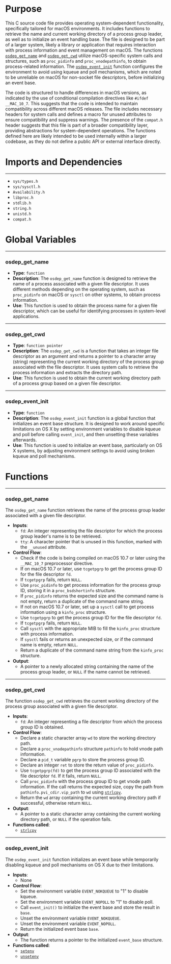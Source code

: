# Purpose
This C source code file provides operating system-dependent functionality, specifically tailored for macOS environments. It includes functions to retrieve the name and current working directory of a process group leader, as well as to initialize an event handling base. The file is designed to be part of a larger system, likely a library or application that requires interaction with process information and event management on macOS. The functions [`osdep_get_name`](#osdep_get_name) and [`osdep_get_cwd`](#osdep_get_cwd) utilize macOS-specific system calls and structures, such as `proc_pidinfo` and `proc_vnodepathinfo`, to obtain process-related information. The [`osdep_event_init`](#osdep_event_init) function configures the environment to avoid using kqueue and poll mechanisms, which are noted to be unreliable on macOS for non-socket file descriptors, before initializing an event base.

The code is structured to handle differences in macOS versions, as indicated by the use of conditional compilation directives like `#ifdef __MAC_10_7`. This suggests that the code is intended to maintain compatibility across different macOS releases. The file includes necessary headers for system calls and defines a macro for unused attributes to ensure compatibility and suppress warnings. The presence of the `compat.h` header suggests that this file is part of a broader compatibility layer, providing abstractions for system-dependent operations. The functions defined here are likely intended to be used internally within a larger codebase, as they do not define a public API or external interface directly.
# Imports and Dependencies

---
- `sys/types.h`
- `sys/sysctl.h`
- `Availability.h`
- `libproc.h`
- `stdlib.h`
- `string.h`
- `unistd.h`
- `compat.h`


# Global Variables

---
### osdep_get_name
- **Type**: `function`
- **Description**: The `osdep_get_name` function is designed to retrieve the name of a process associated with a given file descriptor. It uses different methods depending on the operating system, such as `proc_pidinfo` on macOS or `sysctl` on other systems, to obtain process information.
- **Use**: This function is used to obtain the process name for a given file descriptor, which can be useful for identifying processes in system-level applications.


---
### osdep_get_cwd
- **Type**: `function pointer`
- **Description**: The `osdep_get_cwd` is a function that takes an integer file descriptor as an argument and returns a pointer to a character array (string) representing the current working directory of the process group associated with the file descriptor. It uses system calls to retrieve the process information and extracts the directory path.
- **Use**: This function is used to obtain the current working directory path of a process group based on a given file descriptor.


---
### osdep_event_init
- **Type**: `function`
- **Description**: The `osdep_event_init` function is a global function that initializes an event base structure. It is designed to work around specific limitations on OS X by setting environment variables to disable kqueue and poll before calling `event_init`, and then unsetting these variables afterwards.
- **Use**: This function is used to initialize an event base, particularly on OS X systems, by adjusting environment settings to avoid using broken kqueue and poll mechanisms.


# Functions

---
### osdep_get_name<!-- {{#callable:osdep_get_name}} -->
The `osdep_get_name` function retrieves the name of the process group leader associated with a given file descriptor.
- **Inputs**:
    - `fd`: An integer representing the file descriptor for which the process group leader's name is to be retrieved.
    - `tty`: A character pointer that is unused in this function, marked with the `__unused` attribute.
- **Control Flow**:
    - Check if the code is being compiled on macOS 10.7 or later using the `__MAC_10_7` preprocessor directive.
    - If on macOS 10.7 or later, use `tcgetpgrp` to get the process group ID for the file descriptor `fd`.
    - If `tcgetpgrp` fails, return `NULL`.
    - Use `proc_pidinfo` to get process information for the process group ID, storing it in a `proc_bsdshortinfo` structure.
    - If `proc_pidinfo` returns the expected size and the command name is not empty, return a duplicate of the command name string.
    - If not on macOS 10.7 or later, set up a `sysctl` call to get process information using a `kinfo_proc` structure.
    - Use `tcgetpgrp` to get the process group ID for the file descriptor `fd`.
    - If `tcgetpgrp` fails, return `NULL`.
    - Call `sysctl` with the appropriate MIB to fill the `kinfo_proc` structure with process information.
    - If `sysctl` fails or returns an unexpected size, or if the command name is empty, return `NULL`.
    - Return a duplicate of the command name string from the `kinfo_proc` structure.
- **Output**:
    - A pointer to a newly allocated string containing the name of the process group leader, or `NULL` if the name cannot be retrieved.


---
### osdep_get_cwd<!-- {{#callable:osdep_get_cwd}} -->
The function `osdep_get_cwd` retrieves the current working directory of the process group associated with a given file descriptor.
- **Inputs**:
    - `fd`: An integer representing a file descriptor from which the process group ID is obtained.
- **Control Flow**:
    - Declare a static character array `wd` to store the working directory path.
    - Declare a `proc_vnodepathinfo` structure `pathinfo` to hold vnode path information.
    - Declare a `pid_t` variable `pgrp` to store the process group ID.
    - Declare an integer `ret` to store the return value of `proc_pidinfo`.
    - Use `tcgetpgrp(fd)` to get the process group ID associated with the file descriptor `fd`. If it fails, return `NULL`.
    - Call `proc_pidinfo` with the process group ID to get vnode path information. If the call returns the expected size, copy the path from `pathinfo.pvi_cdir.vip_path` to `wd` using [`strlcpy`](compat/strlcpy.c.driver.md#strlcpy).
    - Return the `wd` array containing the current working directory path if successful, otherwise return `NULL`.
- **Output**:
    - A pointer to a static character array containing the current working directory path, or `NULL` if the operation fails.
- **Functions called**:
    - [`strlcpy`](compat/strlcpy.c.driver.md#strlcpy)


---
### osdep_event_init<!-- {{#callable:osdep_event_init}} -->
The `osdep_event_init` function initializes an event base while temporarily disabling kqueue and poll mechanisms on OS X due to their limitations.
- **Inputs**:
    - None
- **Control Flow**:
    - Set the environment variable `EVENT_NOKQUEUE` to "1" to disable kqueue.
    - Set the environment variable `EVENT_NOPOLL` to "1" to disable poll.
    - Call `event_init()` to initialize the event base and store the result in `base`.
    - Unset the environment variable `EVENT_NOKQUEUE`.
    - Unset the environment variable `EVENT_NOPOLL`.
    - Return the initialized event base `base`.
- **Output**:
    - The function returns a pointer to the initialized `event_base` structure.
- **Functions called**:
    - [`setenv`](compat/setenv.c.driver.md#setenv)
    - [`unsetenv`](compat/setenv.c.driver.md#unsetenv)


